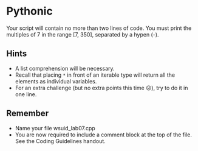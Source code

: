 # Pythonic
Your script will contain no more than two lines of code. You must print the multiples of 7 in the range \[7, 350\], separated by a hypen (-).

## Hints
- A list comprehension will be necessary.
- Recall that placing `*` in front of an iterable type will return all the elements as individual variables.
- For an extra challenge (but no extra points this time ☹️), try to do it in one line.

## Remember
- Name your file wsuid\_lab07.cpp
- You are now required to include a comment block at the top of the file. See the Coding Guidelines handout.
